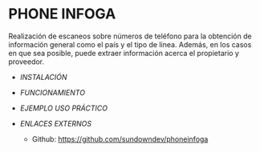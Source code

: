# **PHONE INFOGA**

Realización de escaneos sobre números de teléfono para la obtención de información general como el país y el tipo de linea. Además, en los casos en que sea posible, puede extraer información acerca el propietario y proveedor.

- *INSTALACIÓN*




- *FUNCIONAMIENTO*




- *EJEMPLO USO PRÁCTICO*



- *ENLACES EXTERNOS*

  - Github: https://github.com/sundowndev/phoneinfoga
